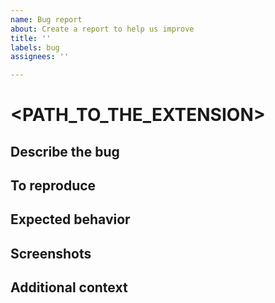 ```yaml
---
name: Bug report
about: Create a report to help us improve
title: ''
labels: bug
assignees: ''

---
```


<!--
Before submitting an issue, please search for existing issues and
make sure it is not a duplicate.
-->

# <PATH_TO_THE_EXTENSION>
<!-- For example: # post-scan-actions/aws-python-promote-or-quarantine -->

## Describe the bug

<!-- A clear and concise description of what the bug is. -->

## To reproduce

<!--
Steps to reproduce the behavior:
1. Go to ...
2. Click on ...
3. Scroll down to '....'
4. See error
-->

## Expected behavior

<!-- A clear and concise description of what you expected to happen. -->

## Screenshots

<!-- If applicable, add screenshots to help explain your problem. -->

## Additional context

<!--
Anything you think that would help to resolve the issue,
such as environment, platform, or a solution proposal.
-->